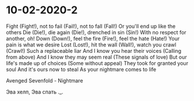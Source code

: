 # 10-02-2020-2

Fight (Fight!), not to fail (Fail!), not to fall (Fall!)
Or you'll end up like the others
Die (Die!), die again (Die!), drenched in sin (Sin!)
With no respect for another, oh!
Down (Down!), feel the fire (Fire!), feel the hate (Hate!)
Your pain is what we desire
Lost (Lost!), hit the wall (Wall!), watch you crawl (Crawl!)
Such a replaceable liar
And I know you hear their voices (Calling from above)
And I know they may seem real (These signals of love)
But our life's made up of choices (Some without appeal)
They took for granted your soul
And it's ours now to steal
As your nightmare comes to life

Avenged Sevenfold - Nightmare



Эва хелп, Эва спать ._.
